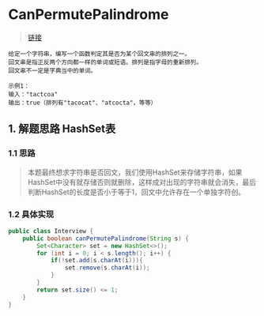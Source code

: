 # CanPermutePalindrome
> [链接](https://leetcode-cn.com/problems/palindrome-permutation-lcci/)
```
给定一个字符串，编写一个函数判定其是否为某个回文串的排列之一。
回文串是指正反两个方向都一样的单词或短语。排列是指字母的重新排列。
回文串不一定是字典当中的单词。

示例1：
输入："tactcoa"
输出：true（排列有"tacocat"、"atcocta"，等等）

```
## 1. 解题思路 HashSet表
### 1.1 思路
> 本题最终想求字符串是否回文，我们使用HashSet来存储字符串，如果HashSet中没有就存储否则就删除，这样成对出现的字符串就会消失，最后判断HashSet的长度是否小于等于1，回文中允许存在一个单独字符创。
### 1.2 具体实现
```java
public class Interview {
    public boolean canPermutePalindrome(String s) {
        Set<Character> set = new HashSet<>();
        for (int i = 0; i < s.length(); i++) {
            if(!set.add(s.charAt(i))){
                set.remove(s.charAt(i));
            }
        }
        return set.size() <= 1;
    }
}
```